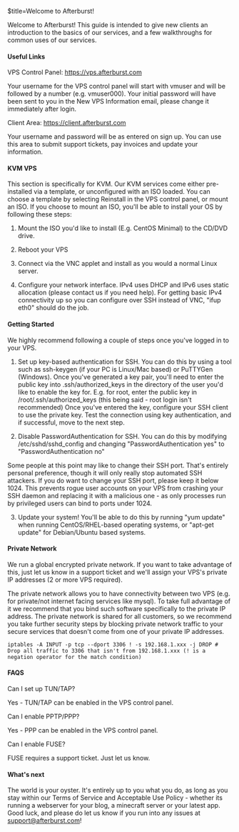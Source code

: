$title=Welcome to Afterburst!

Welcome to Afterburst! This guide is intended to give new clients an introduction to the basics of our services, and a few walkthroughs for common uses of our services.

#### Useful Links

VPS Control Panel: <a href=https://vps.afterburst.com>https://vps.afterburst.com</a>

Your username for the VPS control panel will start with vmuser and will be followed by a number (e.g. vmuser000). Your initial password will have been sent to you in the New VPS Information email, please change it immediately after login. 

Client Area: <a href=https://client.afterburst.com>https://client.afterburst.com</a>

Your username and password will be as entered on sign up. You can use this area to submit support tickets, pay invoices and update your information.
	
#### KVM VPS

This section is specifically for KVM. Our KVM services come either pre-installed via a template, or unconfigured with an ISO loaded. You can choose a template by selecting Reinstall in the VPS control panel, or mount an ISO. If you choose to mount an ISO, you'll be able to install your OS by following these steps:


1) Mount the ISO you'd like to install (E.g. CentOS Minimal) to the CD/DVD drive.

2) Reboot your VPS

3) Connect via the VNC applet and install as you would a normal Linux server. 

4) Configure your network interface. IPv4 uses DHCP and IPv6 uses static allocation (please contact us if you need help). For getting basic IPv4 connectivity up so you can configure over SSH instead of VNC, "ifup eth0" should do the job. 

#### Getting Started

We highly recommend following a couple of steps once you've logged in to your VPS. 

1) Set up key-based authentication for SSH. You can do this by using a tool such as ssh-keygen (if your PC is Linux/Mac based) or PuTTYGen (Windows). Once you've generated a key pair, you'll need to enter the public key into .ssh/authorized\_keys in the directory of the user you'd like to enable the key for.
	E.g. for root, enter the public key in /root/.ssh/authorized\_keys (this being said - root login isn't recommended)
	Once you've entered the key, configure your SSH client to use the private key. Test the connection using key authentication, and if successful, move to the next step.
	
2) Disable PasswordAuthentication for SSH. You can do this by modifying /etc/sshd/sshd_config and changing "PasswordAuthentication yes" to "PasswordAuthentication no"

Some people at this point may like to change their SSH port. That's entirely personal preference, though it will only really stop automated SSH attackers. If you do want to change your SSH port, please keep it below 1024. This prevents rogue user accounts on your VPS from crashing your SSH daemon and replacing it with a malicious one - as only processes run by privileged users can bind to ports under 1024.

3) Update your system! You'll be able to do this by running "yum update" when running CentOS/RHEL-based operating systems, or "apt-get update" for Debian/Ubuntu based systems.

#### Private Network

We run a global encrypted private network. If you want to take advantage of this, just let us know in a support ticket and we'll assign your VPS's private IP addresses (2 or more VPS required).

The private network allows you to have connectivity between two VPS (e.g. for private/not internet facing services like mysql). To take full advantage of it we recommend that you bind such software specifically to the private IP address. The private network is shared for all customers, so we recommend you take further security steps by blocking private network traffic to your secure services that doesn't come from one of your private IP addresses. 

	iptables -A INPUT -p tcp --dport 3306 ! -s 192.168.1.xxx -j DROP # Drop all traffic to 3306 that isn't from 192.168.1.xxx (! is a negation operator for the match condition)
#### FAQS
	
Can I set up TUN/TAP? 

Yes - TUN/TAP can be enabled in the VPS control panel.

Can I enable PPTP/PPP? 

Yes - PPP can be enabled in the VPS control panel.

Can I enable FUSE?

FUSE requires a support ticket. Just let us know.

	
#### What's next
	
The world is your oyster. It's entirely up to you what you do, as long as you stay within our Terms of Service and Acceptable Use Policy - whether its running a webserver for your blog, a minecraft server or your latest app. Good luck, and please do let us know if you run into any issues at support@afterburst.com!

